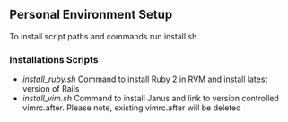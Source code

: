 ## Personal Environment Setup
To install script paths and commands run
    install.sh
### Installations Scripts
* _install_ruby.sh_ Command to install Ruby 2 in RVM and install latest version
  of Rails
* _install_vim.sh_ Command to install Janus and link to version controlled
  vimrc.after. Please note, existing vimrc.after will be deleted
